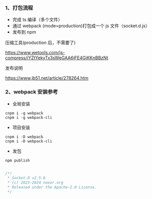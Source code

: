 
### 1、打包流程

* 完成 ts 编译（多个文件）
* 通过 webpack (mode=production)打包成一个 js 文件（socket.d.js）
* 发布到 npm

压缩工具(production 后，不需要了)

https://www.wetools.com/js-compress/iYZtYekyTx3sWeGAA6jFE4GjKKnBBzNt

发布说明

https://www.jb51.net/article/278264.htm

### 2、webpack 安装参考

* 全局安装

```
cnpm i -g webpack
cnpm i -g webpack-cli
```

* 项目安装

```
cnpm i -D webpack
cnpm i -D webpack-cli
```

* 发包

```
npm publish
```


```javascript

/*!
 * Socket.D v2.5.6
 * (c) 2023-2024 noear.org
 * Released under the Apache-2.0 License.
 */

```
